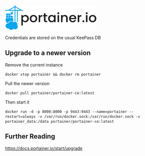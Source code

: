 ![](img/portainerlogo.png)

Credentials are stored on the usual KeePass DB

## Upgrade to a newer version

Remove the current instance
``` shell
docker stop portainer && docker rm portainer
```
Pull the newer version
```shell
docker pull portainer/portainer-ce:latest
```
Then start it
``` shell
docker run -d -p 8000:8000 -p 9443:9443 --name=portainer --restart=always -v /var/run/docker.sock:/var/run/docker.sock -v portainer_data:/data portainer/portainer-ce:latest
```

## Further Reading

https://docs.portainer.io/start/upgrade
